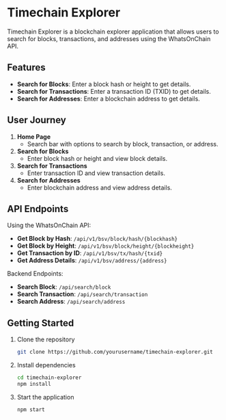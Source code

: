 # Timechain Explorer

Timechain Explorer is a blockchain explorer application that allows users to search for blocks, transactions, and addresses using the WhatsOnChain API.

## Features

- **Search for Blocks**: Enter a block hash or height to get details.
- **Search for Transactions**: Enter a transaction ID (TXID) to get details.
- **Search for Addresses**: Enter a blockchain address to get details.

## User Journey

1. **Home Page**
   - Search bar with options to search by block, transaction, or address.
2. **Search for Blocks**
   - Enter block hash or height and view block details.
3. **Search for Transactions**
   - Enter transaction ID and view transaction details.
4. **Search for Addresses**
   - Enter blockchain address and view address details.

## API Endpoints

Using the WhatsOnChain API:

- **Get Block by Hash**: `/api/v1/bsv/block/hash/{blockhash}`
- **Get Block by Height**: `/api/v1/bsv/block/height/{blockheight}`
- **Get Transaction by ID**: `/api/v1/bsv/tx/hash/{txid}`
- **Get Address Details**: `/api/v1/bsv/address/{address}`

Backend Endpoints:

- **Search Block**: `/api/search/block`
- **Search Transaction**: `/api/search/transaction`
- **Search Address**: `/api/search/address`

## Getting Started

1. Clone the repository
   ```sh
   git clone https://github.com/yourusername/timechain-explorer.git
2. Install dependencies
   ```sh
   cd timechain-explorer
   npm install
3. Start the application
   ```sh
   npm start
